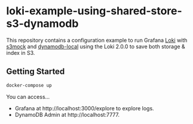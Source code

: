 # loki-example-using-shared-store-s3-dynamodb

This repository contains a configuration example to run Grafana [Loki](https://grafana.com/oss/loki/) with
[s3mock](https://github.com/adobe/S3Mock) and [dynamodb-local](https://hub.docker.com/r/amazon/dynamodb-local) using the Loki 2.0.0 to save both storage & index in S3.

## Getting Started

```bash
docker-compose up
```

You can access... 

- Grafana at http://localhost:3000/explore to explore logs.
- DynamoDB Admin at http://localhost:7777.

